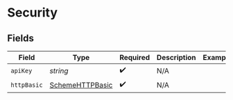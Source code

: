 # Security


## Fields

| Field                                                     | Type                                                      | Required                                                  | Description                                               | Example                                                   |
| --------------------------------------------------------- | --------------------------------------------------------- | --------------------------------------------------------- | --------------------------------------------------------- | --------------------------------------------------------- |
| `apiKey`                                                  | *string*                                                  | :heavy_check_mark:                                        | N/A                                                       |                                                           |
| `httpBasic`                                               | [SchemeHTTPBasic](../../models/shared/SchemeHTTPBasic.md) | :heavy_check_mark:                                        | N/A                                                       |                                                           |